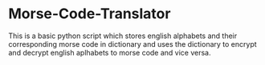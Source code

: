 # Morse-Code-Translator
This is a basic python script which stores english alphabets and their corresponding morse code in dictionary and uses the dictionary to encrypt and decrypt english aplhabets to morse code and vice versa.
